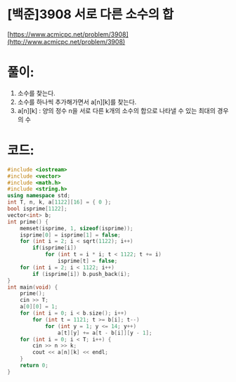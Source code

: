 # [백준]3908 서로 다른 소수의 합


[https://www.acmicpc.net/problem/3908](http://www.acmicpc.net/problem/3908)

# **풀이:**
1. 소수를 찾는다.
2. 소수를 하나씩 추가해가면서 a\[n][k]를 찾는다.
3. a\[n][k]
	: 양의 정수 n을 서로 다른 k개의 소수의 합으로 나타낼 수 있는 최대의 경우의 수

# **코드:**

```C++
#include <iostream>
#include <vector>
#include <math.h>
#include <string.h>
using namespace std;
int	T, n, k, a[1122][16] = { 0 };
bool isprime[1122];
vector<int> b;
int prime() {
	memset(isprime, 1, sizeof(isprime));
	isprime[0] = isprime[1] = false;
	for (int i = 2; i < sqrt(1122); i++)
		if(isprime[i])
			for (int t = i * i; t < 1122; t += i)
				isprime[t] = false;
	for (int i = 2; i < 1122; i++) 
		if (isprime[i]) b.push_back(i);
}
int main(void) {
	prime();
	cin >> T;
	a[0][0] = 1;
	for (int i = 0; i < b.size(); i++)
		for (int t = 1121; t >= b[i]; t--)
			for (int y = 1; y <= 14; y++)
				a[t][y] += a[t - b[i]][y - 1];
	for (int i = 0; i < T; i++) {
		cin >> n >> k;
		cout << a[n][k] << endl;
	}
	return 0;
}
```
